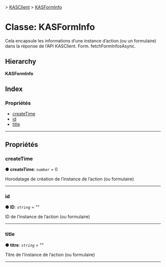 [](../README.md) > [KASClient](../modules/kasclient.md) > [KASFormInfo](../classes/kasclient.kasforminfo.md)

# <a name="class-kasforminfo"></a>Classe: KASFormInfo

Cela encapsule les informations d’une instance d’action (ou un formulaire) dans la réponse de l’API KASClient. Form. fetchFormInfosAsync.
## <a name="hierarchy"></a>Hierarchy

**KASFormInfo**

## <a name="index"></a>Index

### <a name="properties"></a>Propriétés

* [createTime](kasclient.kasforminfo.md#createtime)
* [id](kasclient.kasforminfo.md#id)
* [title](kasclient.kasforminfo.md#title)

---

## <a name="properties"></a>Propriétés

<a id="createtime"></a>

###  <a name="createtime"></a>createTime

**● createTime**: *`number`* = 0

Horodatage de création de l’instance de l’action (ou formulaire)

___
<a id="id"></a>

###  <a name="id"></a>id

**● ID**: *`string`* = ""

ID de l’instance de l’action (ou formulaire)

___
<a id="title"></a>

###  <a name="title"></a>title

**● titre**: *`string`* = ""

Titre de l’instance de l’action (ou formulaire)

___


